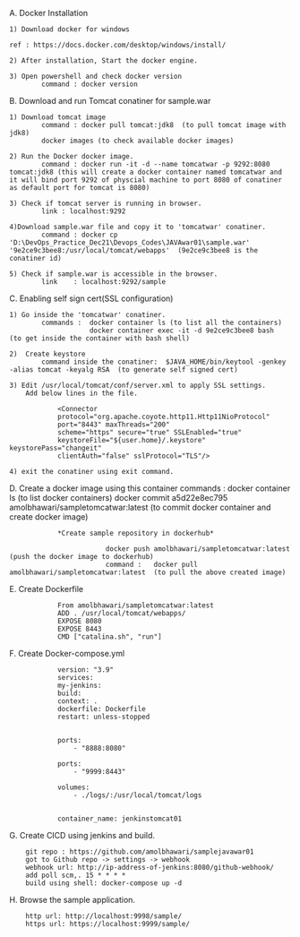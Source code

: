 
A. Docker Installation

	1) Download docker for windows

	ref : https://docs.docker.com/desktop/windows/install/

	2) After installation, Start the docker engine.

	3) Open powershell and check docker version 
			command : docker version



B. Download and run Tomcat conatiner for sample.war

	1) Download tomcat image
			command	: docker pull tomcat:jdk8  (to pull tomcat image with jdk8)
			docker images (to check available docker images)

	2) Run the Docker docker image.
			command : docker run -it -d --name tomcatwar -p 9292:8080 tomcat:jdk8 (this will create a docker container named tomcatwar and it will bind port 9292 of physcial machine to port 8080 of conatiner as default port for tomcat is 8080)

	3) Check if tomcat server is running in browser.
			link : localhost:9292

	4)Download sample.war file and copy it to 'tomcatwar' conatiner.
			command	: docker cp 'D:\DevOps_Practice_Dec21\Devops_Codes\JAVAwar01\sample.war' '9e2ce9c3bee8:/usr/local/tomcat/webapps'  (9e2ce9c3bee8 is the conatiner id)
	          
	5) Check if sample.war is accessible in the browser.
			link	: localhost:9292/sample
	
	
	
C. Enabling self sign cert(SSL configuration)

	1) Go inside the 'tomcatwar' conatiner.
			commands :	docker container ls (to list all the containers)
						docker container exec -it -d 9e2ce9c3bee8 bash  (to get inside the container with bash shell)

	2) 	Create keystore
			command inside the conatiner:  $JAVA_HOME/bin/keytool -genkey -alias tomcat -keyalg RSA  (to generate self signed cert)
			
	3) Edit /usr/local/tomcat/conf/server.xml to apply SSL settings.
		Add below lines in the file.
		
				<Connector
				protocol="org.apache.coyote.http11.Http11NioProtocol"
				port="8443" maxThreads="200"
				scheme="https" secure="true" SSLEnabled="true"
				keystoreFile="${user.home}/.keystore" keystorePass="changeit"
				clientAuth="false" sslProtocol="TLS"/>
		   
	4) exit the conatiner using exit command.

D. Create a docker image using this container
				commands :	docker container ls (to list docker containers)
							docker commit a5d22e8ec795 amolbhawari/sampletomcatwar:latest  (to commit docker container and create docker image)
							
				*Create sample repository in dockerhub*
				
							docker push amolbhawari/sampletomcatwar:latest  (push the docker image to dockerhub)
							command :	docker pull amolbhawari/sampletomcatwar:latest 	(to pull the above created image)
				
E. 	Create Dockerfile

				From amolbhawari/sampletomcatwar:latest  
				ADD . /usr/local/tomcat/webapps/		 
				EXPOSE 8080
				EXPOSE 8443
				CMD ["catalina.sh", "run"]
			
			
F. Create Docker-compose.yml


				version: "3.9"
				services:
				my-jenkins:
				build:
				context: .
				dockerfile: Dockerfile
				restart: unless-stopped
    
  
				ports:
					- "8888:8080"

				ports:
					- "9999:8443"

				volumes:
					- ./logs/:/usr/local/tomcat/logs


				container_name: jenkinstomcat01
				

G. Create CICD using jenkins and build.	
			
		git repo : https://github.com/amolbhawari/samplejavawar01
		got to Github repo -> settings -> webhook
		webhook url: http://ip-address-of-jenkins:8080/github-webhook/
        add poll scm,. 15 * * * * 
		build using shell: docker-compose up -d
		

H.  Browse the sample application.

		http url: http://localhost:9998/sample/
		https url: https://localhost:9999/sample/
	

	